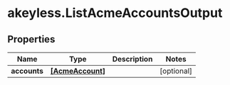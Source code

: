 # akeyless.ListAcmeAccountsOutput

## Properties

Name | Type | Description | Notes
------------ | ------------- | ------------- | -------------
**accounts** | [**[AcmeAccount]**](AcmeAccount.md) |  | [optional] 


